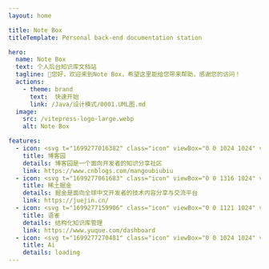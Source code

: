 ```yaml
---
layout: home

title: Note Box
titleTemplate: Personal back-end documentation station

hero:
  name: Note Box
  text: 个人后台知识库文档站
  tagline: 🚀您好，欢迎来到Note Box，希望这里能给您带来帮助，感谢您的访问！
  actions:
    - theme: brand
      text:  快速开始
      link: /Java/设计模式/0001.UML图.md
  image:
    src: /vitepress-logo-large.webp
    alt: Note Box

features:
  - icon: <svg t="1699277016382" class="icon" viewBox="0 0 1024 1024" version="1.1" xmlns="http://www.w3.org/2000/svg" p-id="2521" width="32" height="32"><path d="M851.40363594 172.59636406c-187.46181844-187.46181844-491.34545437-187.46181844-678.80727188 0-187.46181844 187.46181844-187.46181844 491.34545437 0 678.80727188 187.46181844 187.46181844 491.34545437 187.46181844 678.80727188 0 187.46181844-187.46181844 187.46181844-491.34545437 0-678.80727188zM387.33090875 728.08727281a47.08363594 47.08363594 0 1 1-66.63272719-66.50181843 47.08363594 47.08363594 0 0 1 66.63272719 66.50181843z m205.52727281 1.39636313a38.74909125 38.74909125 0 0 1-76.62545437-11.52h-0.04363594a6.54545437 6.54545437 0 0 0-0.04363688 0.30545531v-0.34909125c0.30545438-2.61818156 2.05090875-20.72727281-2.96727281-44.98909125a174.24 174.24 0 0 0-48.56727281-89.28 172.10181844 172.10181844 0 0 0-88.8-48.30545438 156.69818156 156.69818156 0 0 0-42.45818156-2.92363593 38.66181844 38.66181844 0 0 1-35.38909125-65.32363688 38.61818156 38.61818156 0 0 1 21.12-10.8218175v-0.2181825c4.45090875-0.74181844 111.14181844-16.45090875 200.33454562 72.74181844 89.01818156 89.01818156 74.18181844 196.14545438 73.44 200.72727281z m175.2 7.59272812a38.74909125 38.74909125 0 0 1-65.67272719 21.3818175 39.49090875 39.49090875 0 0 1-11.65090875-33.73090875c0.08727281-0.34909125 5.10545437-37.48363594-5.06181843-88.97454562-13.30909125-67.37454562-45.29454563-126.89454563-94.95272719-176.90181844-50.00727281-49.70181844-109.52727281-81.64363594-176.94545438-94.95272719-51.49090875-10.16727281-88.58181844-5.19272719-89.01818156-5.14909031h0.21818156-0.04363687a39.92727281 39.92727281 0 0 1-44.68363594-32.90181844 38.83636406 38.83636406 0 0 1 32.20363594-44.37818156c1.92-0.30545438 47.86909125-7.33090875 111.27272719 4.36363594a411.75272719 411.75272719 0 0 1 106.25454562 34.95272718 425.76 425.76 0 0 1 114.63272719 82.25454563l0.91636406 0.96 0.96 0.87272719a425.89090875 425.89090875 0 0 1 82.25454563 114.72c16.40727281 33.6 28.14545437 69.29454562 34.99636312 106.21090875 11.65090875 63.40363594 4.66909125 109.35272719 4.32 111.27272812z" fill="#1296db" p-id="2522"></path></svg>
    title: 博客园
    details: 博客园是一个面向开发者的知识分享社区
    link: https://www.cnblogs.com/mangoubiubiu
  - icon: <svg t="1699277061683" class="icon" viewBox="0 0 1316 1024" version="1.1" xmlns="http://www.w3.org/2000/svg" p-id="5069" width="32" height="32"><path d="M643.181714 247.698286l154.916572-123.172572L643.181714 0.256 643.072 0l-154.660571 124.269714 154.660571 123.245715 0.109714 0.182857z m0 388.461714h0.109715l399.579428-315.245714-108.361143-87.04-291.218285 229.888h-0.146286l-0.109714 0.146285L351.817143 234.093714l-108.251429 87.04 399.433143 315.136 0.146286-0.146285z m-0.146285 215.552l0.146285-0.146286 534.893715-422.034285 108.397714 87.04-243.309714 192L643.145143 1024 10.422857 525.056 0 516.754286l108.251429-86.893715L643.035429 851.748571z" fill="#1E80FF" p-id="5070"></path></svg>
    title: 稀土掘金
    details: 掘金是面向全球中文开发者的技术内容分享与交流平台
    link: https://juejin.cn/
  - icon: <svg t="1699277159906" class="icon" viewBox="0 0 1121 1024" version="1.1" xmlns="http://www.w3.org/2000/svg" p-id="6246" width="32" height="32"><path d="M1108.01815019 152.23370838l-89.72681904-4.89068759S984.35530601 25.85425236 828.60518734 14.95438794C672.85605155 4.05747208 570.94772487 10.89912728 570.94772487 10.89912728s115.53266578 75.04689342 69.23232192 208.96190045c-34.40189852 72.22708179-88.82848936 131.24065795-146.85822745 199.06356549l-383.7165077 446.83547013c357.19612521-5.34378385 567.78465104-8.01715006 631.76852607-8.01715006 179.43398097 0 331.07773051-158.77731274 324.87296549-335.43767627-4.26657452-121.41308858-42.14974625-148.84556072-55.1715951-202.01999401-13.01693457-53.17541615 13.04248882-137.97419909 96.94294209-168.05153463z" fill="#31CC79" p-id="6247"></path><path d="M491.75514811 420.36840754C303.9413435 636.79804197 8.77812571 981.15119797 8.77812571 981.15119797c531.00326003 142.20833939 775.65656505-202.93110079 813.9672788-322.41582742 51.36204825-160.1985214-21.21001572-238.36892872-62.2835355-263.86222751-139.26272229-86.43818547-242.58930905-4.60369387-268.7067209 25.49329879z" fill="#93E65C" p-id="6248"></path><path d="M494.36266302 415.3735373c29.79329038-32.14919435 131.07848684-106.92875115 266.17881727-22.74130417 41.07745119 25.59355001 113.65344659 104.07945386 62.28746691 264.931574-14.88042808 46.60502898-60.9026239 127.39474547-142.75284119 200.40712857-84.8744628 0.58283314-275.36654789 3.09009681-571.48510096 7.53161958L474.61218731 438.31730962a8405.73366256 8405.73366256 0 0 1 18.93470588-22.06215119z" fill="#60DB69" p-id="6249"></path></svg>
    title: 语雀
    details: 结构化知识库管理
    link: https://www.yuque.com/dashboard
  - icon: <svg t="1699277270481" class="icon" viewBox="0 0 1024 1024" version="1.1" xmlns="http://www.w3.org/2000/svg" p-id="7337" width="32" height="32"><path d="M511.994264 511.994264m-511.994264 0a511.994264 511.994264 0 1 0 1023.988529 0 511.994264 511.994264 0 1 0-1023.988529 0Z" fill="#28176D" p-id="7338"></path><path d="M769.87841 652.183853h-53.444341V522.260992h53.444341zM789.528583 522.260992h-19.650173v129.922861h84.898383V522.260992h-65.24821z" fill="#F8C642" p-id="7339"></path><path d="M772.012054 782.095242h-55.577985V652.172382H772.012054z" fill="#F8C642" p-id="7340"></path><path d="M842.777913 782.095242h-72.910974V652.183853h84.886912v117.923981a11.99888 11.99888 0 0 1-11.975938 11.987408z" fill="#7B49B6" p-id="7341"></path><path d="M836.571992 522.260992H716.434069V392.338132h120.137923z" fill="#FC3A64" p-id="7342"></path><path d="M854.776793 522.260992h-65.24821V392.338132h65.24821z" fill="#FFFFFF" p-id="7343"></path><path d="M348.518131 692.73456l-20.18932 88.95919H169.211736l126.951818-522.14628h224.124391l120.447646 522.157751H483.316253l-20.533455-88.959189z m28.047095-122.48952h58.170477l-28.735367-127.640091z" fill="#F8C642" p-id="7344"></path><path d="M296.163554 259.54747l-22.896524 94.190059H542.014406l-21.726461-94.190059H296.163554z" fill="#7B49B6" p-id="7345"></path><path d="M220.625674 570.24504h214.1215l28.047095 122.48952H190.846427l29.779247-122.48952z" fill="#FC3A64" p-id="7346"></path><path d="M406.000336 442.604949h156.513112l29.435111 127.640091H434.747174l-28.746838-127.640091z" fill="#FFFFFF" p-id="7347"></path><path d="M718.556241 241.893286h134.098379v47.61697H718.556241z" fill="#FC3A64" p-id="7348"></path><path d="M718.556241 288.087826h134.098379v47.61697H718.556241z" fill="#FC3A64" p-id="7349"></path></svg>
    title: Ai
    details: loading
---
```


<style>
:root {
  --vp-home-hero-name-color: transparent;
  --vp-home-hero-name-background: -webkit-linear-gradient(120deg, #bd34fe 30%, #41d1ff);

  --vp-home-hero-image-background-image: linear-gradient(-45deg, #bd34fe 50%, #47caff 50%);
  --vp-home-hero-image-filter: blur(44px);
}

@media (min-width: 640px) {
  :root {
    --vp-home-hero-image-filter: blur(56px);
  }
}

@media (min-width: 960px) {
  :root {
    --vp-home-hero-image-filter: blur(68px);
  }
}
</style>
